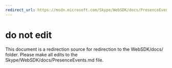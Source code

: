 ```yaml
---
redirect_url: https://msdn.microsoft.com/Skype/WebSDK/docs/PresenceEvents
---
```

# do not edit
This document is a redirection source for redirection to the WebSDK/docs/ folder. Please make all edits to the Skype/WebSDK/docs/PresenceEvents.md file.

